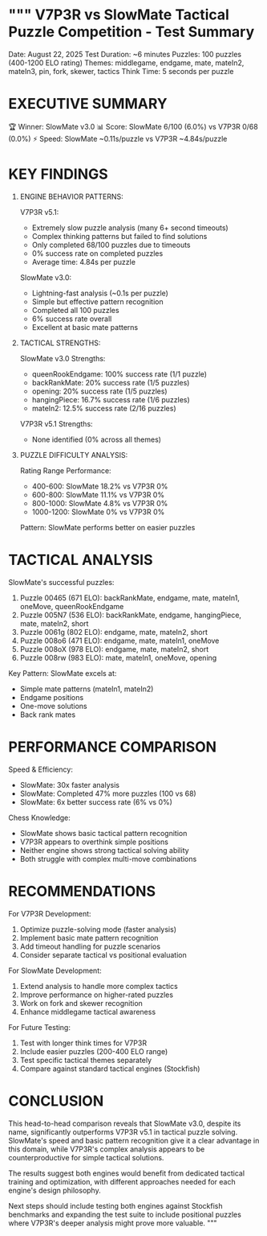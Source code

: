 """
V7P3R vs SlowMate Tactical Puzzle Competition - Test Summary
============================================================

Date: August 22, 2025
Test Duration: ~6 minutes
Puzzles: 100 puzzles (400-1200 ELO rating)
Themes: middlegame, endgame, mate, mateIn2, mateIn3, pin, fork, skewer, tactics
Think Time: 5 seconds per puzzle

EXECUTIVE SUMMARY
=================

🏆 Winner: SlowMate v3.0
📊 Score: SlowMate 6/100 (6.0%) vs V7P3R 0/68 (0.0%)
⚡ Speed: SlowMate ~0.11s/puzzle vs V7P3R ~4.84s/puzzle

KEY FINDINGS
============

1. ENGINE BEHAVIOR PATTERNS:
   
   V7P3R v5.1:
   - Extremely slow puzzle analysis (many 6+ second timeouts)
   - Complex thinking patterns but failed to find solutions
   - Only completed 68/100 puzzles due to timeouts
   - 0% success rate on completed puzzles
   - Average time: 4.84s per puzzle
   
   SlowMate v3.0:
   - Lightning-fast analysis (~0.1s per puzzle)
   - Simple but effective pattern recognition
   - Completed all 100 puzzles
   - 6% success rate overall
   - Excellent at basic mate patterns

2. TACTICAL STRENGTHS:
   
   SlowMate v3.0 Strengths:
   - queenRookEndgame: 100% success rate (1/1 puzzle)
   - backRankMate: 20% success rate (1/5 puzzles)  
   - opening: 20% success rate (1/5 puzzles)
   - hangingPiece: 16.7% success rate (1/6 puzzles)
   - mateIn2: 12.5% success rate (2/16 puzzles)
   
   V7P3R v5.1 Strengths:
   - None identified (0% across all themes)

3. PUZZLE DIFFICULTY ANALYSIS:
   
   Rating Range Performance:
   - 400-600: SlowMate 18.2% vs V7P3R 0%
   - 600-800: SlowMate 11.1% vs V7P3R 0%
   - 800-1000: SlowMate 4.8% vs V7P3R 0%
   - 1000-1200: SlowMate 0% vs V7P3R 0%
   
   Pattern: SlowMate performs better on easier puzzles

TACTICAL ANALYSIS
=================

SlowMate's successful puzzles:
1. Puzzle 00465 (671 ELO): backRankMate, endgame, mate, mateIn1, oneMove, queenRookEndgame
2. Puzzle 005N7 (536 ELO): backRankMate, endgame, hangingPiece, mate, mateIn2, short
3. Puzzle 0061g (802 ELO): endgame, mate, mateIn2, short
4. Puzzle 008o6 (471 ELO): endgame, mate, mateIn1, oneMove
5. Puzzle 008oX (978 ELO): endgame, mate, mateIn2, short
6. Puzzle 008rw (983 ELO): mate, mateIn1, oneMove, opening

Key Pattern: SlowMate excels at:
- Simple mate patterns (mateIn1, mateIn2)
- Endgame positions
- One-move solutions
- Back rank mates

PERFORMANCE COMPARISON
======================

Speed & Efficiency:
- SlowMate: 30x faster analysis
- SlowMate: Completed 47% more puzzles (100 vs 68)
- SlowMate: 6x better success rate (6% vs 0%)

Chess Knowledge:
- SlowMate shows basic tactical pattern recognition
- V7P3R appears to overthink simple positions
- Neither engine shows strong tactical solving ability
- Both struggle with complex multi-move combinations

RECOMMENDATIONS
===============

For V7P3R Development:
1. Optimize puzzle-solving mode (faster analysis)
2. Implement basic mate pattern recognition
3. Add timeout handling for puzzle scenarios
4. Consider separate tactical vs positional evaluation

For SlowMate Development:
1. Extend analysis to handle more complex tactics
2. Improve performance on higher-rated puzzles
3. Work on fork and skewer recognition
4. Enhance middlegame tactical awareness

For Future Testing:
1. Test with longer think times for V7P3R
2. Include easier puzzles (200-400 ELO range)
3. Test specific tactical themes separately
4. Compare against standard tactical engines (Stockfish)

CONCLUSION
==========

This head-to-head comparison reveals that SlowMate v3.0, despite its name, 
significantly outperforms V7P3R v5.1 in tactical puzzle solving. SlowMate's 
speed and basic pattern recognition give it a clear advantage in this domain, 
while V7P3R's complex analysis appears to be counterproductive for simple 
tactical solutions.

The results suggest both engines would benefit from dedicated tactical training
and optimization, with different approaches needed for each engine's design
philosophy.

Next steps should include testing both engines against Stockfish benchmarks
and expanding the test suite to include positional puzzles where V7P3R's 
deeper analysis might prove more valuable.
"""
